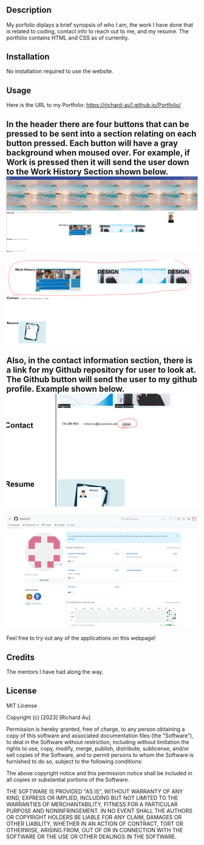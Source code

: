 # <Portfolio>

## Description

My porfolio diplays a brief synopsis of who I am, the work I have done that is related to coding, contact info to reach out to me, and my resume. The portfolio contains HTML and CSS as of currently.

## Installation

No installation required to use the website.

## Usage

Here is the URL to my Portfolio: https://richard-au1.github.io/Portfolio/

In the header there are four buttons that can be pressed to be sent into a section relating on each button pressed. Each button will have a gray background when moused over. For example, if Work is pressed then it will send the user down to the Work History Section shown below. 
![(image.png)](<assets/images/Header button example.png>)
-----------------------------------------------------------------------------
![(image-1.png)](<assets/images/Header button-workhistory.png>)

Also, in the contact information section, there is a link for my Github repository for user to look at. The Github button will send the user to my github profile. Example shown below.
![(image.png)](<assets/images/Github button.png>)
-----------------------------------------------------------------------------
![(image-3.png)](<assets/images/Github Homepage.png>)

Feel free to try out any of the applications on this webpage!

## Credits

The mentors I have had along the way.

## License

MIT License

Copyright (c) [2023] [Richard Au]

Permission is hereby granted, free of charge, to any person obtaining a copy
of this software and associated documentation files (the "Software"), to deal
in the Software without restriction, including without limitation the rights
to use, copy, modify, merge, publish, distribute, sublicense, and/or sell
copies of the Software, and to permit persons to whom the Software is
furnished to do so, subject to the following conditions:

The above copyright notice and this permission notice shall be included in all
copies or substantial portions of the Software.

THE SOFTWARE IS PROVIDED "AS IS", WITHOUT WARRANTY OF ANY KIND, EXPRESS OR
IMPLIED, INCLUDING BUT NOT LIMITED TO THE WARRANTIES OF MERCHANTABILITY,
FITNESS FOR A PARTICULAR PURPOSE AND NONINFRINGEMENT. IN NO EVENT SHALL THE
AUTHORS OR COPYRIGHT HOLDERS BE LIABLE FOR ANY CLAIM, DAMAGES OR OTHER
LIABILITY, WHETHER IN AN ACTION OF CONTRACT, TORT OR OTHERWISE, ARISING FROM,
OUT OF OR IN CONNECTION WITH THE SOFTWARE OR THE USE OR OTHER DEALINGS IN THE
SOFTWARE.

